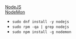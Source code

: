 [NodeJS](https://nodejs.org/en/)<br />
[NodeMon](https://nodemon.io/)

* `sudo dnf install -y nodejs`
* `sudo rpm -qa | grep nodejs`
* `sudo npm install -g nodemon`

